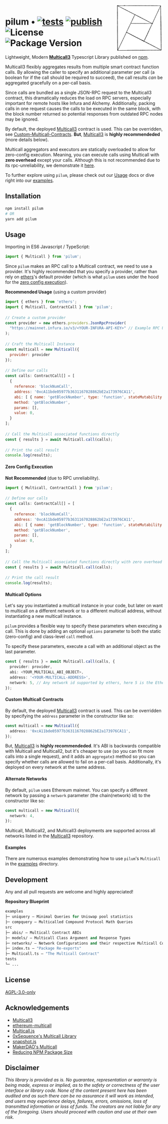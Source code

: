 <img align="right" width="150" height="150" top="100" src="./assets/pilum.png">

# pilum • [![tests](https://github.com/abigger87/pilum/actions/workflows/tests.yml/badge.svg)](https://github.com/abigger87/pilum/actions/workflows/tests.yml) [![publish](https://github.com/abigger87/pilum/actions/workflows/publish.yml/badge.svg)](https://github.com/abigger87/pilum/actions/workflows/publish.yml) ![License](https://img.shields.io/github/license/abigger87/pilum)  ![Package Version](https://img.shields.io/github/package-json/v/abigger87/pilum)

Lightweight, Modern **[Multicall3](https://github.com/mds1/multicall)** Typescript Library published on [npm](https://www.npmjs.com/package/pilum).

Multicall3 flexibly aggregates results from multiple smart contract function calls. By allowing the caller to specify an additional parameter per call (a boolean for if the call should be required to succeed), the call results _can_ be aggregated gracefully on a per-call basis.

Since calls are bundled as a single JSON-RPC request to the Multicall3 contract, this dramatically reduces the load on RPC servers, especially important for remote hosts like Infura and Alchemy. Additionally, packing calls in one request causes the calls to be executed in the same block, with the block number returned so potential responses from outdated RPC nodes may be ignored.

By default, the deployed [Multicall3](https://github.com/mds1/multicall/blob/master/src/Multicall3.sol) contract is used. This can be overridden, see [Custom-Multicall-Contracts](#Custom-Multicall-Contracts). **But**, [Multicall3](https://github.com/mds1/multicall/blob/master/src/Multicall3.sol) is **highly recommendeded** (more details below).

Multicall aggregators and executors are statically overloaded to allow for zero-config execution. Meaning, you can execute calls using Multicall with **zero overhead** except your calls. Although this is not recommended due to its rpc-unreliability, we demonstrate it [here](#Zero-Config-Execution).

To further explore using `pilum`, please check out our [Usage](#Usage) docs or dive right into our [examples](./examples).


## Installation

```sh
npm install pilum
# OR
yarn add pilum
```


## Usage

Importing in ES6 Javascript / TypeScript:
```js
import { Multicall } from 'pilum';
```

Since `pilum` makes an RPC call to a Multicall contract, we need to use a provider. It's highly recommended that you specify a provider, rather than rely on [ethers](https://docs.ethers.io/v5/)'s default provider (which is what `pilum` uses under the hood for the [zero config execution](#Zero-Config-Execution)).

**Recommended Usage** (using a custom provider)

```js
import { ethers } from 'ethers';
import { Multicall, ContractCall } from 'pilum';

// Create a custom provider
const provider = new ethers.providers.JsonRpcProvider(
  "https://mainnet.infura.io/v3/<YOUR-INFURA-API-KEY>" // Example RPC URL
);

// Craft the Multicall Instance
const multicall = new Multicall({
  provider: provider
});

// Define our calls
const calls: ContractCall[] = [
  {
    reference: 'blockNumCall',
    address: '0xcA11bde05977b3631167028862bE2a173976CA11',
    abi: [ { name: 'getBlockNumber', type: 'function', stateMutability: 'view', inputs: [], outputs: [ { name: 'blockNumber', type: 'uint256' }] } ],
    method: 'getBlockNumber',
    params: [],
    value: 0,
  }
];

// Call the Multicall associated functions directly
const { results } = await Multicall.call(calls);

// Print the call result
console.log(results);
```


#### Zero Config Execution

**Not Recommended** (due to RPC unreliability).

```js
import { Multicall, ContractCall } from 'pilum';

// Define our calls
const calls: ContractCall[] = [
  {
    reference: 'blockNumCall',
    address: '0xcA11bde05977b3631167028862bE2a173976CA11',
    abi: [ { name: 'getBlockNumber', type: 'function', stateMutability: 'view', inputs: [], outputs: [ { name: 'blockNumber', type: 'uint256' }] } ],
    method: 'getBlockNumber',
    params: [],
    value: 0,
  }
];

// Call the Multicall associated functions directly with zero overhead
const { results } = await Multicall.call(calls);

// Print the call result
console.log(results);
```


#### Multicall Options

Let's say you instantiated a multicall instance in your code, but later on want to multicall on a different network or to a different multicall address, without instantiating a new multicall instance.

`pilum` provides a flexible way to specify these parameters when executing a call. This is done by adding an optional `options` parameter to both the static (zero-config) and class-level `call` method.

To specify these parameters, execute a call with an additional object as the last parameter.

```typescript
const { results } = await Multicall.call(calls, {
  provider: provider,
  abi: <YOUR_MULTICALL_ABI_OBJECT>,
  address: '<YOUR-MULTICALL-ADDRESS>',
  network: 5, // Any network id supported by ethers, here 5 is the Ethereum Goerli Testnet
});
```


#### Custom Multicall Contracts

By default, the deployed [Multicall3](https://github.com/mds1/multicall/blob/master/src/Multicall3.sol) contract is used. This can be overridden by specifying the `address` parameter in the constructor like so:

```typescript
const multicall = new Multicall({
  address: '0xcA11bde05977b3631167028862bE2a173976CA11',
});
```

But, [Multicall3](https://github.com/mds1/multicall/blob/master/src/Multicall3.sol) is **highly recommendeded**. It's ABI is backwards compatible with Multicall and Multicall2, but it's cheaper to use (so you can fit more calls into a single request), and it adds an `aggregate3` method so you can specify whether calls are allowed to fail on a per-call basis. Additionally, it's deployed on every network at the same address.


#### Alternate Networks

By default, `pilum` uses Ethereum mainnet. You can specify a different network by passing a `network` parameter (the chain(network) id) to the constructor like so:

```typescript
const multicall = new Multicall({
  network: 4,
});
```

Multicall, Multicall2, and Multicall3 deployments are supported across all networks listed in the [Multicall3](https://github.com/mds1/multicall) repository.


#### Examples

There are numerous examples demonstrating how to use `pilum`'s `Multicall` in the [examples](./examples/) directory.


## Development

Any and all pull requests are welcome and highly appreciated!

**Repository Blueprint**

```ml
examples
├─ uniquery — Minimal Queries for Uniswap pool statistics
├─ compquery — Multicalled Compound Protocol Math Queries
src
├─ abis/ — Multicall Contract ABIs
├─ models/ — Multicall Class Argument and Response Types
├─ networks/ — Network Configurations and their respective Multicall Contract Deployment Addresses
├─ index.ts — "Package Re-exports"
├─ Multicall.ts — "The Multicall Contract"
tests
└─ ...
```


## License

[AGPL-3.0-only](https://github.com/abigger87/pilum/blob/master/LICENSE)


## Acknowledgements

- [Multicall3](https://github.com/mds1/multicall)
- [ethereum-multicall](https://github.com/joshstevens19/ethereum-multicall)
- [Multicall.js](https://github.com/makerdao/multicall.js)
- [0xSequence's Multicall Library](https://github.com/0xsequence/sequence.js)
- [snapshot.js](https://github.com/snapshot-labs/snapshot.js)
- [MakerDAO's Multicall](https://github.com/makerdao/multicall)
- [Reducing NPM Package Size](https://glebbahmutov.com/blog/smaller-published-NPM-modules/)


## Disclaimer

_This library is provided as is. No guarantee, representation or warranty is being made, express or implied, as to the safety or correctness of the user interface or library code. None of the content present here has been audited and as such there can be no assurance it will work as intended, and users may experience delays, failures, errors, omissions, loss of transmitted information or loss of funds. The creators are not liable for any of the foregoing. Users should proceed with caution and use at their own risk._
